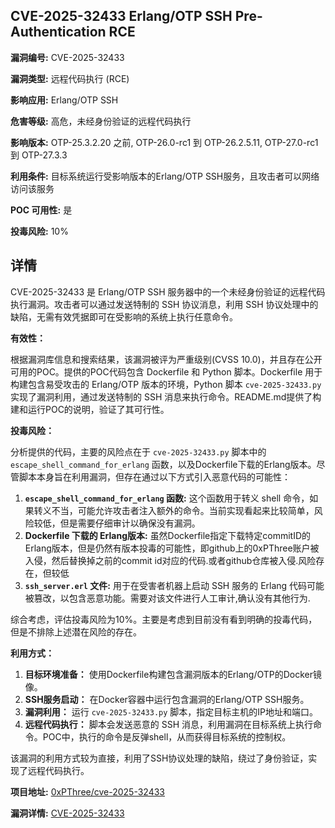 ## CVE-2025-32433 Erlang/OTP SSH Pre-Authentication RCE

**漏洞编号:** CVE-2025-32433

**漏洞类型:** 远程代码执行 (RCE)

**影响应用:** Erlang/OTP SSH

**危害等级:** 高危，未经身份验证的远程代码执行

**影响版本:** OTP-25.3.2.20 之前, OTP-26.0-rc1 到 OTP-26.2.5.11, OTP-27.0-rc1 到 OTP-27.3.3

**利用条件:** 目标系统运行受影响版本的Erlang/OTP SSH服务，且攻击者可以网络访问该服务

**POC 可用性:** 是

**投毒风险:** 10%

## 详情

CVE-2025-32433 是 Erlang/OTP SSH 服务器中的一个未经身份验证的远程代码执行漏洞。攻击者可以通过发送特制的 SSH 协议消息，利用 SSH 协议处理中的缺陷，无需有效凭据即可在受影响的系统上执行任意命令。

**有效性：**

根据漏洞库信息和搜索结果，该漏洞被评为严重级别(CVSS 10.0)，并且存在公开可用的POC。提供的POC代码包含 Dockerfile 和 Python 脚本。Dockerfile 用于构建包含易受攻击的 Erlang/OTP 版本的环境，Python 脚本 `cve-2025-32433.py` 实现了漏洞利用，通过发送特制的 SSH 消息来执行命令。README.md提供了构建和运行POC的说明，验证了其可行性。

**投毒风险：**

分析提供的代码，主要的风险点在于 `cve-2025-32433.py` 脚本中的 `escape_shell_command_for_erlang` 函数，以及Dockerfile下载的Erlang版本。尽管脚本本身旨在利用漏洞，但存在通过以下方式引入恶意代码的可能性：

1.  **`escape_shell_command_for_erlang` 函数:** 这个函数用于转义 shell 命令，如果转义不当，可能允许攻击者注入额外的命令。当前实现看起来比较简单，风险较低，但是需要仔细审计以确保没有漏洞。
2.  **Dockerfile 下载的 Erlang版本:** 虽然Dockerfile指定下载特定commitID的Erlang版本，但是仍然有版本投毒的可能性，即github上的0xPThree账户被入侵，然后替换掉之前的commit id对应的代码.或者github仓库被入侵.风险存在，但较低
3.  **`ssh_server.erl` 文件:** 用于在受害者机器上启动 SSH 服务的 Erlang 代码可能被篡改，以包含恶意功能。需要对该文件进行人工审计,确认没有其他行为.

综合考虑，评估投毒风险为10%。主要是考虑到目前没有看到明确的投毒代码，但是不排除上述潜在风险的存在。

**利用方式：**

1.  **目标环境准备：** 使用Dockerfile构建包含漏洞版本的Erlang/OTP的Docker镜像。
2.  **SSH服务启动：** 在Docker容器中运行包含漏洞的Erlang/OTP SSH服务。
3.  **漏洞利用：** 运行 `cve-2025-32433.py` 脚本，指定目标主机的IP地址和端口。
4.  **远程代码执行：** 脚本会发送恶意的 SSH 消息，利用漏洞在目标系统上执行命令。POC中，执行的命令是反弹shell，从而获得目标系统的控制权。

该漏洞的利用方式较为直接，利用了SSH协议处理的缺陷，绕过了身份验证，实现了远程代码执行。

**项目地址:** [0xPThree/cve-2025-32433](https://github.com/0xPThree/cve-2025-32433)

**漏洞详情:** [CVE-2025-32433](https://nvd.nist.gov/vuln/detail/CVE-2025-32433)